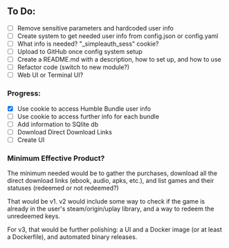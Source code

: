 ## To Do:

- [ ] Remove sensitive parameters and hardcoded user info
- [ ] Create system to get needed user info from config.json or config.yaml
- [ ] What info is needed? "_simpleauth_sess" cookie?
- [ ] Upload to GitHub once config system setup
- [ ] Create a README.md with a description, how to set up, and how to use
- [ ] Refactor code (switch to new module?)
- [ ] Web UI or Terminal UI?

### Progress:

- [x] Use cookie to access Humble Bundle user info
- [ ] Use cookie to access further info for each bundle
- [ ] Add information to SQlite db
- [ ] Download Direct Download Links
- [ ] Create UI

### Minimum Effective Product?

The minimum needed would be to gather the purchases, 
download all the direct download links (ebook, audio, apks, etc.),
and list games and their statuses (redeemed or not redeemed?)

That would be v1. v2 would include some way to check 
if the game is already in the user's steam/origin/uplay 
library, and a way to redeem the unredeemed keys.

For v3, that would be further polishing: a UI and 
a Docker image (or at least a Dockerfile), and 
automated binary releases.

